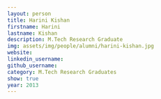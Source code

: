 ```yaml
---
layout: person
title: Harini Kishan
firstname: Harini
lastname: Kishan
description: M.Tech Research Graduate
img: assets/img/people/alumni/harini-kishan.jpg
website: 
linkedin_username: 
github_username:
category: M.Tech Research Graduates
show: true
year: 2013
---
```

